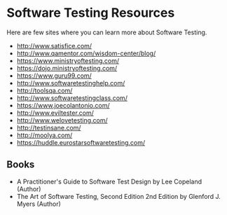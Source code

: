 # Software Testing Resources
Here are few sites where you can learn more about Software Testing.
- http://www.satisfice.com/
- http://www.qamentor.com/wisdom-center/blog/
- https://www.ministryoftesting.com/
- https://dojo.ministryoftesting.com/
- https://www.guru99.com/
- http://www.softwaretestinghelp.com/
- http://toolsqa.com/
- http://www.softwaretestingclass.com/
- https://www.joecolantonio.com/
- http://www.eviltester.com/
- http://www.welovetesting.com/
- http://testinsane.com/
- http://moolya.com/
- https://huddle.eurostarsoftwaretesting.com/

## Books
- A Practitioner's Guide to Software Test Design by Lee Copeland (Author)
- The Art of Software Testing, Second Edition 2nd Edition by Glenford J. Myers (Author)

